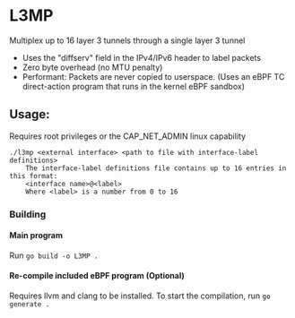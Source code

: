 # L3MP
Multiplex up to 16 layer 3 tunnels through a single layer 3 tunnel
- Uses the "diffserv" field in the IPv4/IPv6 header to label packets
- Zero byte overhead (no MTU penalty)
- Performant: Packets are never copied to userspace.
(Uses an eBPF TC direct-action program that runs in the kernel eBPF sandbox)

## Usage:
Requires root privileges or the CAP_NET_ADMIN linux capability
```
./l3mp <external interface> <path to file with interface-label definitions>
    The interface-label definitions file contains up to 16 entries in this format:
    <interface name>@<label>
    Where <label> is a number from 0 to 16
```

### Building
#### Main program
Run ``go build -o L3MP .``
#### Re-compile included eBPF program (Optional)
Requires llvm and clang to be installed. To start the compilation, run ``go generate .`` 